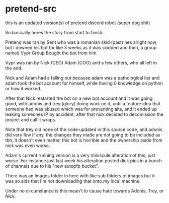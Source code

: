 # pretend-src

this is an updated version(s) of pretend discord robot (super dog shit)

So basically heres the story from start to finish.

Pretend was ran by Sent who was a romanian skid (past) hes alright now, but I downed his bot for like 3 weeks as it was skidded and then, a group named Vypr Group Bought the bot from him.

Vypr was ran by Nick (CEO) Adam (COO) and a few others, who all left in the end.

Nick and Adam had a falling out because adam was a pathological liar and adam took the bot account for himself, while having 0 knowledge on python or how it worked.

After that Nick restarted the bot on a new bot account and it was going good, with adonis and trey (glory) doing work on it, until a feature idea that someone had was abused which was for preventing alts, and it ended up leaking someones IP by accident, after that nick decided to decomission the project and call it wraps.

Note that trey did none of the code updated in this source code, and adonis did very few if any, the changes they made are not going to be included as tbh, it doesn't even matter, this bot is horrible and the ownership aside from nick was even worse.

Adam's current running version is a very miniscule alteration of this, just worse. For instance just last week his alteration posted dick pics in a bunch of channels due to his "new autopfp bucket".

There was an Images folder in here with like sub folders of images but it was so aids that i'm not downloading that onto my local machine.

Under no circumstance is this mean't to cause hate towards Adonis, Trey, or Nick.




